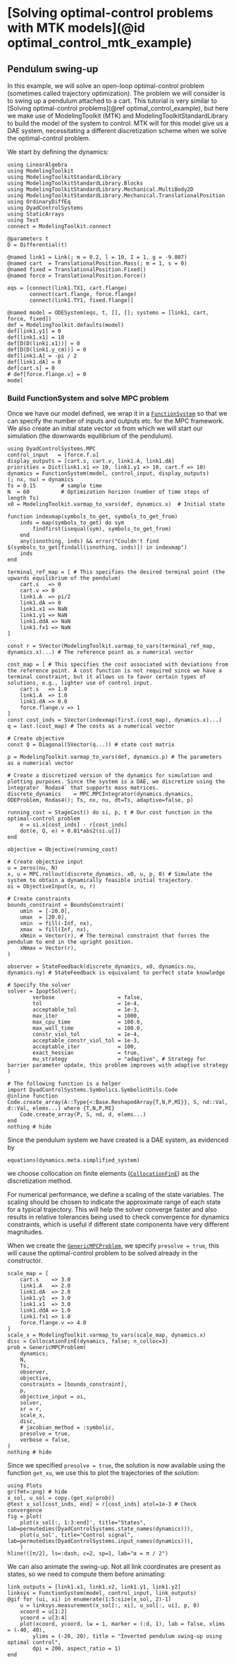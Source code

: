 # [Solving optimal-control problems with MTK models](@id optimal_control_mtk_example)

## Pendulum swing-up
In this example, we will solve an open-loop optimal-control problem (sometimes called trajectory optimization). The problem we will consider is to swing up a pendulum attached to a cart. This tutorial is very similar to [Solving optimal-control problems](@ref optimal_control_example), but here we make use of ModelingToolkit (MTK) and ModelingToolkitStandardLibrary to build the model of the system to control. MTK will for this model give us a DAE system, necessitating a different discretization scheme when we solve the optimal-control problem.

We start by defining the dynamics:

```@example OPTCONTROLMTK
using LinearAlgebra
using ModelingToolkit
using ModelingToolkitStandardLibrary
using ModelingToolkitStandardLibrary.Blocks
using ModelingToolkitStandardLibrary.Mechanical.MultiBody2D
using ModelingToolkitStandardLibrary.Mechanical.TranslationalPosition
using OrdinaryDiffEq
using DyadControlSystems
using StaticArrays
using Test
connect = ModelingToolkit.connect

@parameters t
D = Differential(t)

@named link1 = Link(; m = 0.2, l = 10, I = 1, g = -9.807)
@named cart  = TranslationalPosition.Mass(; m = 1, s = 0)
@named fixed = TranslationalPosition.Fixed()
@named force = TranslationalPosition.Force()

eqs = [connect(link1.TX1, cart.flange)
       connect(cart.flange, force.flange)
       connect(link1.TY1, fixed.flange)]

@named model = ODESystem(eqs, t, [], []; systems = [link1, cart, force, fixed])
def = ModelingToolkit.defaults(model)
def[link1.y1] = 0
def[link1.x1] = 10
def[D(D(link1.x1))] = 0
def[D(D(link1.y_cm))] = 0
def[link1.A] = -pi / 2
def[link1.dA] = 0
def[cart.s] = 0
# def[force.flange.v] = 0
model
```

### Build FunctionSystem and solve MPC problem
Once we have our model defined, we wrap it in a [`FunctionSystem`](@ref) so that we can specify the number of inputs and outputs etc. for the MPC framework. We also create an initial state vector `x0` from which we will start our simulation (the downwards equilibrium of the pendulum). 
```@example OPTCONTROLMTK
using DyadControlSystems.MPC
control_input   = [force.f.u]
display_outputs = [cart.s, cart.v, link1.A, link1.dA]
priorities = Dict(link1.x1 => 10, link1.y1 => 10, cart.f => 10)
dynamics = FunctionSystem(model, control_input, display_outputs)
(; nx, nu) = dynamics
Ts = 0.15        # sample time
N  = 60          # Optimization horizon (number of time steps of length Ts)
x0 = ModelingToolkit.varmap_to_vars(def, dynamics.x)  # Initial state

function indexmap(symbols_to_get, symbols_to_get_from)
    inds = map(symbols_to_get) do sym
        findfirst(isequal(sym), symbols_to_get_from)
    end
    any(isnothing, inds) && error("Couldn't find $(symbols_to_get[findall(isnothing, inds)]) in indexmap")
    inds
end

terminal_ref_map = [ # This specifies the desired terminal point (the upwards equilibrium of the pendulum)
    cart.s   => 0
    cart.v => 0
    link1.A  => pi/2
    link1.dA => 0
    link1.x1 => NaN
    link1.y1 => NaN
    link1.ddA => NaN
    link1.fx1 => NaN
]

const r = SVector(ModelingToolkit.varmap_to_vars(terminal_ref_map, dynamics.x)...) # The reference point as a numerical vector

cost_map = [ # This specifies the cost associated with deviations from the reference point. A cost function is not required since we have a terminal constraint, but it allows us to favor certain types of solutions, e.g., lighter use of control input.
    cart.s   => 1.0
    link1.A  => 1.0
    link1.dA => 0.0
    force.flange.v => 1
]
const cost_inds = SVector(indexmap(first.(cost_map), dynamics.x)...)
q = last.(cost_map) # The costs as a numerical vector

# Create objective 
const Q = Diagonal(SVector(q...)) # state cost matrix

p = ModelingToolkit.varmap_to_vars(def, dynamics.p) # The parameters as a numerical vector

# Create a discretized version of the dynamics for simulation and plotting purposes. Since the system is a DAE, we discretize using the integrator `Rodas4` that supports mass matrices.
discrete_dynamics    = MPC.MPCIntegrator(dynamics.dynamics, ODEProblem, Rodas4(); Ts, nx, nu, dt=Ts, adaptive=false, p)

running_cost = StageCost() do si, p, t # Our cost function in the optimal-control problem
    e = si.x[cost_inds] - r[cost_inds]
    dot(e, Q, e) + 0.01*abs2(si.u[])
end

objective = Objective(running_cost)

# Create objective input
u = zeros(nu, N)
x, u = MPC.rollout(discrete_dynamics, x0, u, p, 0) # Simulate the system to obtain a dynamically feasible initial trajectory.
oi = ObjectiveInput(x, u, r)

# Create constraints
bounds_constraint = BoundsConstraint(
    umin  = [-20.0],
    umax  = [20.0],
    xmin  = fill(-Inf, nx),
    xmax  = fill(Inf, nx),
    xNmin = Vector(r), # The terminal constraint that forces the pendulum to end in the upright position.
    xNmax = Vector(r),
)

observer = StateFeedback(discrete_dynamics, x0, dynamics.nu, dynamics.ny) # StateFeedback is equivalent to perfect state knowledge

# Specify the solver
solver = IpoptSolver(;
        verbose                    = false,
        tol                        = 1e-4,
        acceptable_tol             = 1e-3,
        max_iter                   = 1000,
        max_cpu_time               = 100.0,
        max_wall_time              = 100.0,
        constr_viol_tol            = 1e-4,
        acceptable_constr_viol_tol = 1e-3,
        acceptable_iter            = 100,
        exact_hessian              = true,
        mu_strategy                = "adaptive", # Strategy for barrier parameter update, this problem improves with adaptive strategy
)

# The following function is a helper
import DyadControlSystems.Symbolics.SymbolicUtils.Code
@inline function Code.create_array(A::Type{<:Base.ReshapedArray{T,N,P,MI}}, S, nd::Val, d::Val, elems...) where {T,N,P,MI}
    Code.create_array(P, S, nd, d, elems...)
end
nothing # hide
```


Since the pendulum system we have created is a DAE system, as evidenced by
```@example OPTCONTROLMTK
equations(dynamics.meta.simplified_system)
```
we choose collocation on finite elements ([`CollocationFinE`](@ref)) as the discretization method.

For numerical performance, we define a scaling of the state variables. The scaling should be chosen to indicate the approximate range of each state for a typical trajectory. This will help the solver converge faster and also results in relative tolerances being used to check convergence for dynamics constraints, which is useful if different state components have very different magnitudes.

When we create the [`GenericMPCProblem`](@ref), we specify `presolve = true`, this will cause the optimal-control problem to be solved already in the constructor.
```@example OPTCONTROLMTK
scale_map = [
    cart.s    => 3.0
    link1.A   => 2.0
    link1.dA  => 2.0
    link1.y1  => 3.0
    link1.x1  => 3.0
    link1.ddA => 1.0
    link1.fx1 => 1.0
    force.flange.v => 4.0
]
scale_x = ModelingToolkit.varmap_to_vars(scale_map, dynamics.x)
disc = CollocationFinE(dynamics, false; n_colloc=3)
prob = GenericMPCProblem(
    dynamics;
    N,
    Ts,
    observer,
    objective,
    constraints = [bounds_constraint],
    p,
    objective_input = oi,
    solver,
    xr = r,
    scale_x,
    disc,
    # jacobian_method = :symbolic,
    presolve = true,
    verbose = false,
)
nothing # hide
```

Since we specified `presolve = true`, the solution is now available using the function `get_xu`, we use this to plot the trajectories of the solution:
```@example OPTCONTROLMTK
using Plots
gr(fmt=:png) # hide
x_sol, u_sol = copy.(get_xu(prob))
@test x_sol[cost_inds, end] ≈ r[cost_inds] atol=1e-3 # Check convergence
fig = plot(
    plot(x_sol[:, 1:3:end]', title="States", lab=permutedims(DyadControlSystems.state_names(dynamics))),
    plot(u_sol', title="Control signal", lab=permutedims(DyadControlSystems.input_names(dynamics))),
    )
hline!([π/2], ls=:dash, c=2, sp=1, lab="α = π / 2")
```

We can also animate the swing-up. Not all link coordinates are present as states, so we need to compute them before animating:
```@example OPTCONTROLMTK
link_outputs = [link1.x1, link1.x2, link1.y1, link1.y2]
linksys = FunctionSystem(model, control_input, link_outputs)
@gif for (ui, xi) in enumerate(1:5:size(x_sol, 2)-1)
    u = linksys.measurement(x_sol[:, xi], u_sol[:, ui], p, 0)
    xcoord = u[1:2] 
    ycoord = u[3:4]
    plot(xcoord, ycoord, lw = 1, marker = (:d, 1), lab = false, xlims = (-40, 40),
        ylims = (-20, 20), title = "Inverted pendulum swing-up using optimal control",
        dpi = 200, aspect_ratio = 1)
end
```
